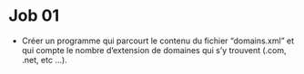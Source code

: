 # Job 01

* Créer un programme qui parcourt le contenu du fichier “domains.xml” et qui compte le nombre d’extension de domaines qui s’y trouvent (.com, .net, etc ...).